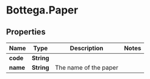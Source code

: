 # Bottega.Paper

## Properties

Name | Type | Description | Notes
------------ | ------------- | ------------- | -------------
**code** | **String** |  | 
**name** | **String** | The name of the paper | 


